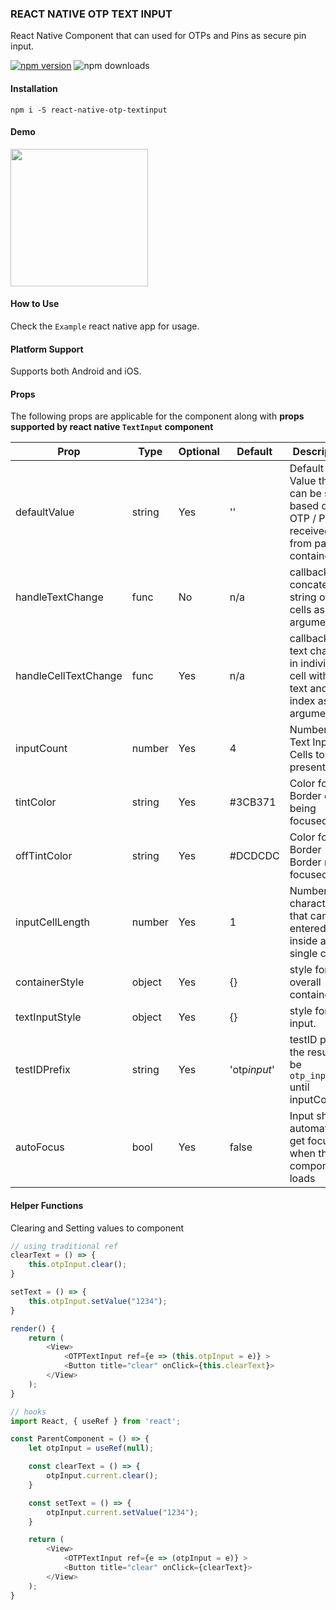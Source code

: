 ### REACT NATIVE OTP TEXT INPUT

React Native Component that can used for OTPs and Pins as secure pin input.

[![npm version](https://badge.fury.io/js/react-native-otp-textinput.svg)](https://badge.fury.io/js/react-native-otp-textinput)
![npm downloads](https://img.shields.io/npm/dw/react-native-otp-textinput.svg)

#### Installation

```
npm i -S react-native-otp-textinput
```

#### Demo

<img src="ScreenShots/demo.gif" width="220px"><br>

#### How to Use

Check the `Example` react native app for usage.

#### Platform Support

Supports both Android and iOS.

#### Props

The following props are applicable for the component along with **props supported by react native `TextInput` component**

| Prop                 | Type   | Optional | Default      | Description                                                                            |
| -------------------- | ------ | -------- | ------------ | -------------------------------------------------------------------------------------- |
| defaultValue         | string | Yes      | ''           | Default Value that can be set based on OTP / Pin received from parent container.       |
| handleTextChange     | func   | No       | n/a          | callback with concated string of all cells as argument.                                |
| handleCellTextChange | func   | Yes      | n/a          | callback for text change in individual cell with cell text and cell index as arguments |
| inputCount           | number | Yes      | 4            | Number of Text Input Cells to be present.                                              |
| tintColor            | string | Yes      | #3CB371      | Color for Cell Border on being focused.                                                |
| offTintColor         | string | Yes      | #DCDCDC      | Color for Cell Border Border not focused.                                              |
| inputCellLength      | number | Yes      | 1            | Number of character that can be entered inside a single cell.                          |
| containerStyle       | object | Yes      | {}           | style for overall container.                                                           |
| textInputStyle       | object | Yes      | {}           | style for text input.                                                                  |
| testIDPrefix         | string | Yes      | 'otp*input*' | testID prefix, the result will be `otp_input_0` until inputCount                       |
| autoFocus            | bool   | Yes      | false        | Input should automatically get focus when the components loads                         |

#### Helper Functions

Clearing and Setting values to component

```javascript
// using traditional ref
clearText = () => {
    this.otpInput.clear();
}

setText = () => {
    this.otpInput.setValue("1234");
}

render() {
    return (
        <View>
            <OTPTextInput ref={e => (this.otpInput = e)} >
            <Button title="clear" onClick={this.clearText}>
        </View>
    );
}
```

```javascript
// hooks
import React, { useRef } from 'react';

const ParentComponent = () => {
    let otpInput = useRef(null);

    const clearText = () => {
        otpInput.current.clear();
    }

    const setText = () => {
        otpInput.current.setValue("1234");
    }

    return (
        <View>
            <OTPTextInput ref={e => (otpInput = e)} >
            <Button title="clear" onClick={clearText}>
        </View>
    );
}
```

